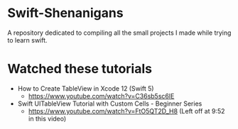 # Swift-Shenanigans
A repository dedicated to compiling all the small projects I made while trying to learn swift.

# Watched these tutorials

* How to Create TableView in Xcode 12 (Swift 5)
  * https://www.youtube.com/watch?v=C36sb5sc6lE
* Swift UITableView Tutorial with Custom Cells - Beginner Series
  * https://www.youtube.com/watch?v=FtO5QT2D_H8
  (Left off at 9:52 in this video)
